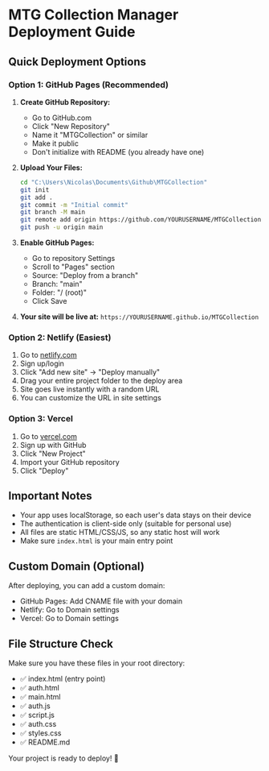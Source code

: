 # MTG Collection Manager Deployment Guide

## Quick Deployment Options

### Option 1: GitHub Pages (Recommended)

1. **Create GitHub Repository:**

   - Go to GitHub.com
   - Click "New Repository"
   - Name it "MTGCollection" or similar
   - Make it public
   - Don't initialize with README (you already have one)

2. **Upload Your Files:**

   ```bash
   cd "C:\Users\Nicolas\Documents\Github\MTGCollection"
   git init
   git add .
   git commit -m "Initial commit"
   git branch -M main
   git remote add origin https://github.com/YOURUSERNAME/MTGCollection.git
   git push -u origin main
   ```

3. **Enable GitHub Pages:**

   - Go to repository Settings
   - Scroll to "Pages" section
   - Source: "Deploy from a branch"
   - Branch: "main"
   - Folder: "/ (root)"
   - Click Save

4. **Your site will be live at:**
   `https://YOURUSERNAME.github.io/MTGCollection`

### Option 2: Netlify (Easiest)

1. Go to [netlify.com](https://netlify.com)
2. Sign up/login
3. Click "Add new site" → "Deploy manually"
4. Drag your entire project folder to the deploy area
5. Site goes live instantly with a random URL
6. You can customize the URL in site settings

### Option 3: Vercel

1. Go to [vercel.com](https://vercel.com)
2. Sign up with GitHub
3. Click "New Project"
4. Import your GitHub repository
5. Click "Deploy"

## Important Notes

- Your app uses localStorage, so each user's data stays on their device
- The authentication is client-side only (suitable for personal use)
- All files are static HTML/CSS/JS, so any static host will work
- Make sure `index.html` is your main entry point

## Custom Domain (Optional)

After deploying, you can add a custom domain:

- GitHub Pages: Add CNAME file with your domain
- Netlify: Go to Domain settings
- Vercel: Go to Domain settings

## File Structure Check

Make sure you have these files in your root directory:

- ✅ index.html (entry point)
- ✅ auth.html
- ✅ main.html
- ✅ auth.js
- ✅ script.js
- ✅ auth.css
- ✅ styles.css
- ✅ README.md

Your project is ready to deploy! 🚀
